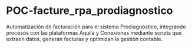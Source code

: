 # POC-facture_rpa_prodiagnostico
Automatización de facturación para el sistema Prodiagnóstico, integrando procesos con las plataformas Aquila y Conexiones mediante scripts que extraen datos, generan facturas y optimizan la gestión contable.
